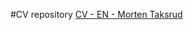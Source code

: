 #CV repository
[CV - EN - Morten Taksrud](https://github.com/mtaksrud/cv/blob/master/CV%20-%20EN%20-%20Morten%20Taksrud.md)

